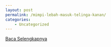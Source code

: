 ```yaml
---
layout: post
permalink: /mimpi-lebah-masuk-telinga-kanan/
categories:
    - Uncategorized
---
```


[Baca Selengkapnya](/10)